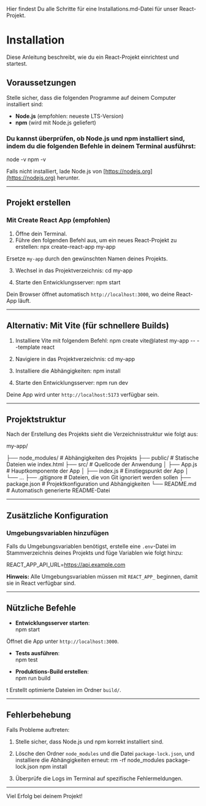 Hier findest Du alle Schritte für eine Installations.md-Datei für unser React-Projekt. 

# Installation

Diese Anleitung beschreibt, wie du ein React-Projekt einrichtest und startest.

## Voraussetzungen

Stelle sicher, dass die folgenden Programme auf deinem Computer installiert sind:
- **Node.js** (empfohlen: neueste LTS-Version)
- **npm** (wird mit Node.js geliefert)

### Du kannst überprüfen, ob Node.js und npm installiert sind, indem du die folgenden Befehle in deinem Terminal ausführst:
node -v
npm -v


Falls nicht installiert, lade Node.js von [https://nodejs.org](https://nodejs.org) herunter.

---

## Projekt erstellen

### Mit Create React App (empfohlen)
1. Öffne dein Terminal.
2. Führe den folgenden Befehl aus, um ein neues React-Projekt zu erstellen:
npx create-react-app my-app


Ersetze `my-app` durch den gewünschten Namen deines Projekts.

3. Wechsel in das Projektverzeichnis:
cd my-app

4. Starte den Entwicklungsserver:
npm start


Dein Browser öffnet automatisch `http://localhost:3000`, wo deine React-App läuft.

---

## Alternativ: Mit Vite (für schnellere Builds)

1. Installiere Vite mit folgendem Befehl:
npm create vite@latest my-app -- --template react


2. Navigiere in das Projektverzeichnis:
cd my-app


3. Installiere die Abhängigkeiten:
npm install


4. Starte den Entwicklungsserver:
npm run dev


Deine App wird unter `http://localhost:5173` verfügbar sein.

---

## Projektstruktur

Nach der Erstellung des Projekts sieht die Verzeichnisstruktur wie folgt aus:

my-app/

├── node_modules/ # Abhängigkeiten des Projekts
├── public/ # Statische Dateien wie index.html
├── src/ # Quellcode der Anwendung
│ ├── App.js # Hauptkomponente der App
│ ├── index.js # Einstiegspunkt der App
│ └── ...
├── .gitignore # Dateien, die von Git ignoriert werden sollen
├── package.json # Projektkonfiguration und Abhängigkeiten
└── README.md # Automatisch generierte README-Datei



---

## Zusätzliche Konfiguration

### Umgebungsvariablen hinzufügen

Falls du Umgebungsvariablen benötigst, erstelle eine `.env`-Datei im Stammverzeichnis deines Projekts und füge Variablen wie folgt hinzu:

REACT_APP_API_URL=https://api.example.com



**Hinweis:** Alle Umgebungsvariablen müssen mit `REACT_APP_` beginnen, damit sie in React verfügbar sind.

---

## Nützliche Befehle

- **Entwicklungsserver starten**:  
npm start


Öffnet die App unter `http://localhost:3000`.

- **Tests ausführen**:  
npm test



- **Produktions-Build erstellen**:  
npm run build

t
Erstellt optimierte Dateien im Ordner `build/`.

---

## Fehlerbehebung

Falls Probleme auftreten:
1. Stelle sicher, dass Node.js und npm korrekt installiert sind.
2. Lösche den Ordner `node_modules` und die Datei `package-lock.json`, und installiere die Abhängigkeiten erneut:
rm -rf node_modules package-lock.json
npm install



3. Überprüfe die Logs im Terminal auf spezifische Fehlermeldungen.

---

Viel Erfolg bei deinem Projekt!
